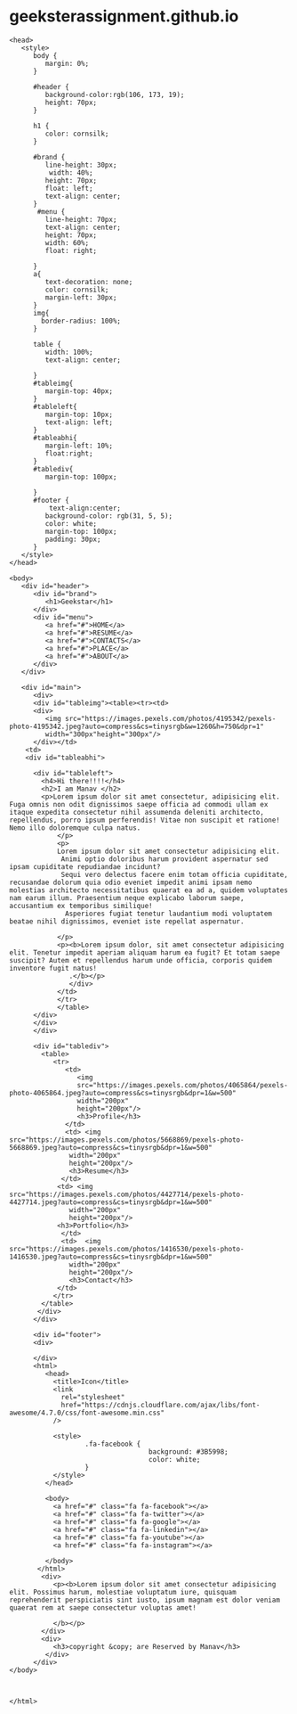# geeksterassignment.github.io

<html>

    <head>
       <style>
          body {
             margin: 0%;
          }
    
          #header {
             background-color:rgb(106, 173, 19);
             height: 70px;
          }
    
          h1 {
             color: cornsilk;
          }
    
          #brand {
             line-height: 30px;
              width: 40%;
             height: 70px;
             float: left;
             text-align: center;
          }
           #menu {
             line-height: 70px;
             text-align: center;
             height: 70px;
             width: 60%;
             float: right;
    
          }
          a{
             text-decoration: none;
             color: cornsilk;
             margin-left: 30px;
          }
          img{
            border-radius: 100%;
          }
        
          table {
             width: 100%;
             text-align: center;   
             
          }
          #tableimg{
             margin-top: 40px;
          }
          #tableleft{
             margin-top: 10px;
             text-align: left;
          }
          #tableabhi{
             margin-left: 10%;
             float:right;
          }
          #tablediv{
             margin-top: 100px;
            
          }
          #footer {
              text-align:center;
             background-color: rgb(31, 5, 5);
             color: white;
             margin-top: 100px;
             padding: 30px;
          }
       </style>
    </head>
    
    <body>
       <div id="header">
          <div id="brand">
             <h1>Geekstar</h1>
          </div>
          <div id="menu">
             <a href="#">HOME</a>
             <a href="#">RESUME</a>
             <a href="#">CONTACTS</a>
             <a href="#">PLACE</a>
             <a href="#">ABOUT</a>
          </div>
       </div>
    
       <div id="main">
          <div>
          <div id="tableimg"><table><tr><td>
          <div>
             <img src="https://images.pexels.com/photos/4195342/pexels-photo-4195342.jpeg?auto=compress&cs=tinysrgb&w=1260&h=750&dpr=1"
             width="300px"height="300px"/>
          </div></td>
        <td>
        <div id="tableabhi">
           
          <div id="tableleft">
            <h4>Hi there!!!!</h4>
            <h2>I am Manav </h2>
            <p>Lorem ipsum dolor sit amet consectetur, adipisicing elit. Fuga omnis non odit dignissimos saepe officia ad commodi ullam ex itaque expedita consectetur nihil assumenda deleniti architecto, repellendus, porro ipsum perferendis! Vitae non suscipit et ratione! Nemo illo doloremque culpa natus.
                </p>
                <p>
                Lorem ipsum dolor sit amet consectetur adipisicing elit.
                 Animi optio doloribus harum provident aspernatur sed ipsam cupiditate repudiandae incidunt? 
                 Sequi vero delectus facere enim totam officia cupiditate, recusandae dolorum quia odio eveniet impedit animi ipsam nemo molestias architecto necessitatibus quaerat ea ad a, quidem voluptates nam earum illum. Praesentium neque explicabo laborum saepe, accusantium ex temporibus similique!
                  Asperiores fugiat tenetur laudantium modi voluptatem beatae nihil dignissimos, eveniet iste repellat aspernatur.
    
                </p>
                <p><b>Lorem ipsum dolor, sit amet consectetur adipisicing elit. Tenetur impedit aperiam aliquam harum ea fugit? Et totam saepe suscipit? Autem et repellendus harum unde officia, corporis quidem inventore fugit natus!
                   .</b></p>
                   </div>
                </td>
                </tr>
                </table>
          </div>
          </div>
          </div>
             
          <div id="tablediv">
            <table>
               <tr>
                  <td>
                     <img 
                     src="https://images.pexels.com/photos/4065864/pexels-photo-4065864.jpeg?auto=compress&cs=tinysrgb&dpr=1&w=500"
                     width="200px"
                     height="200px"/>
                     <h3>Profile</h3>
                  </td>
                  <td> <img src="https://images.pexels.com/photos/5668869/pexels-photo-5668869.jpeg?auto=compress&cs=tinysrgb&dpr=1&w=500"
                   width="200px"
                   height="200px"/>
                   <h3>Resume</h3>
                 </td>
                <td> <img src="https://images.pexels.com/photos/4427714/pexels-photo-4427714.jpeg?auto=compress&cs=tinysrgb&dpr=1&w=500"
                   width="200px"
                   height="200px"/>
                <h3>Portfolio</h3>
                 </td>
                 <td>  <img src="https://images.pexels.com/photos/1416530/pexels-photo-1416530.jpeg?auto=compress&cs=tinysrgb&dpr=1&w=500"
                   width="200px"
                   height="200px"/>
                   <h3>Contact</h3>
                </td>
               </tr>
            </table>
           </div>   
          </div>
    
          <div id="footer">
          <div>
             
          </div>
          <html>
             <head>
               <title>Icon</title>
               <link
                 rel="stylesheet"
                 href="https://cdnjs.cloudflare.com/ajax/libs/font-awesome/4.7.0/css/font-awesome.min.css"
               />
           
               <style>
                       .fa-facebook {
                                       background: #3B5998;
                                       color: white;
                       }
               </style>
             </head>
           
             <body>
               <a href="#" class="fa fa-facebook"></a>
               <a href="#" class="fa fa-twitter"></a>
               <a href="#" class="fa fa-google"></a>
               <a href="#" class="fa fa-linkedin"></a>
               <a href="#" class="fa fa-youtube"></a>
               <a href="#" class="fa fa-instagram"></a>
              
             </body>
           </html>
            <div>
               <p><b>Lorem ipsum dolor sit amet consectetur adipisicing elit. Possimus harum, molestiae voluptatum iure, quisquam reprehenderit perspiciatis sint iusto, ipsum magnam est dolor veniam quaerat rem at saepe consectetur voluptas amet!
    
               </b></p>
            </div>
            <div>
               <h3>copyright &copy; are Reserved by Manav</h3>
             </div>
          </div>
    </body>
    
    
    
    </html>

